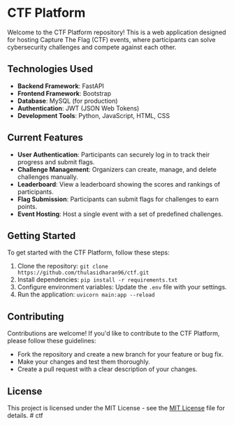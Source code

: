 # CTF Platform

Welcome to the CTF Platform repository! This is a web application designed for hosting Capture The Flag (CTF) events, where participants can solve cybersecurity challenges and compete against each other.

## Technologies Used
- **Backend Framework**: FastAPI
- **Frontend Framework**: Bootstrap
- **Database**: MySQL (for production)
- **Authentication**: JWT (JSON Web Tokens)
- **Development Tools**: Python, JavaScript, HTML, CSS

## Current Features
- **User Authentication**: Participants can securely log in to track their progress and submit flags.
- **Challenge Management**: Organizers can create, manage, and delete challenges manually.
- **Leaderboard**: View a leaderboard showing the scores and rankings of participants.
- **Flag Submission**: Participants can submit flags for challenges to earn points.
- **Event Hosting**: Host a single event with a set of predefined challenges.

## Getting Started
To get started with the CTF Platform, follow these steps:
1. Clone the repository: `git clone https://github.com/thulasidharan96/ctf.git`
2. Install dependencies: `pip install -r requirements.txt`
3. Configure environment variables: Update the `.env` file with your settings.
4. Run the application: `uvicorn main:app --reload`

## Contributing
Contributions are welcome! If you'd like to contribute to the CTF Platform, please follow these guidelines:
- Fork the repository and create a new branch for your feature or bug fix.
- Make your changes and test them thoroughly.
- Create a pull request with a clear description of your changes.

## License
This project is licensed under the MIT License - see the [MIT License](LICENSE) file for details.
#   c t f 
 
 